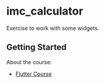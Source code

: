 # imc_calculator

Exercise to work with some widgets.

## Getting Started

About the course:

- [Flutter Course](https://www.udemy.com/curso-completo-flutter-app-android-ios)

